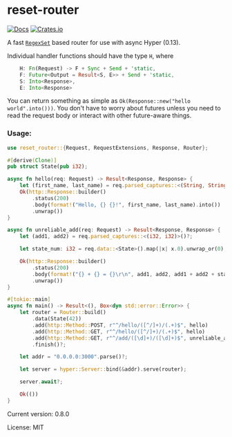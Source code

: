 # reset-router

[![Docs](https://docs.rs/reset-router/badge.svg)](https://docs.rs/crate/reset-router/)
[![Crates.io](https://img.shields.io/crates/v/reset-router.svg)](https://crates.io/crates/reset-router)

A fast [`RegexSet`](https://doc.rust-lang.org/regex/regex/struct.RegexSet.html) based router for use with async Hyper (0.13).

Individual handler functions should have the type `H`, where
```rust
    H: Fn(Request) -> F + Sync + Send + 'static,
    F: Future<Output = Result<S, E>> + Send + 'static,
    S: Into<Response>,
    E: Into<Response>
```

You can return something as simple as `Ok(Response::new("hello world".into()))`. You don't have to worry about futures
unless you need to read the request body or interact with other future-aware things.

### Usage:

```rust
use reset_router::{Request, RequestExtensions, Response, Router};

#[derive(Clone)]
pub struct State(pub i32);

async fn hello(req: Request) -> Result<Response, Response> {
    let (first_name, last_name) = req.parsed_captures::<(String, String)>()?;
    Ok(http::Response::builder()
        .status(200)
        .body(format!("Hello, {} {}!", first_name, last_name).into())
        .unwrap())
}

async fn unreliable_add(req: Request) -> Result<Response, Response> {
    let (add1, add2) = req.parsed_captures::<(i32, i32)>()?;

    let state_num: i32 = req.data::<State>().map(|x| x.0).unwrap_or(0);

    Ok(http::Response::builder()
        .status(200)
        .body(format!("{} + {} = {}\r\n", add1, add2, add1 + add2 + state_num).into())
        .unwrap())
}

#[tokio::main]
async fn main() -> Result<(), Box<dyn std::error::Error>> {
    let router = Router::build()
        .data(State(42))
        .add(http::Method::POST, r"^/hello/([^/]+)/(.+)$", hello)
        .add(http::Method::GET, r"^/hello/([^/]+)/(.+)$", hello)
        .add(http::Method::GET, r"^/add/([\d]+)/([\d]+)$", unreliable_add)
        .finish()?;

    let addr = "0.0.0.0:3000".parse()?;

    let server = hyper::Server::bind(&addr).serve(router);

    server.await?;

    Ok(())
}
```

Current version: 0.8.0

License: MIT

